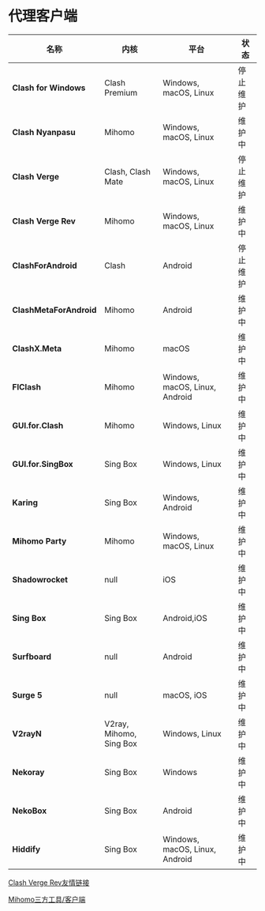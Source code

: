 # 代理客户端

| 名称 | 内核 | 平台 | 状态 |
|---|---|---|---|
| **Clash for Windows** | Clash Premium | Windows, macOS, Linux | 停止维护 |
| **Clash Nyanpasu** | Mihomo | Windows, macOS, Linux | 维护中 |
| **Clash Verge** | Clash, Clash Mate | Windows, macOS, Linux | 停止维护 |
| **Clash Verge Rev** | Mihomo | Windows, macOS, Linux | 维护中 |
| **ClashForAndroid** | Clash | Android | 停止维护 |
| **ClashMetaForAndroid** | Mihomo | Android | 维护中 |
| **ClashX.Meta** | Mihomo | macOS | 维护中 |
| **FlClash** | Mihomo | Windows, macOS, Linux, Android | 维护中 |
| **GUI.for.Clash** | Mihomo | Windows, Linux | 维护中 |
| **GUI.for.SingBox** | Sing Box | Windows, Linux | 维护中 |
| **Karing** | Sing Box | Windows, Android | 维护中 |
| **Mihomo Party** | Mihomo | Windows, macOS, Linux | 维护中 |
| **Shadowrocket** | null | iOS | 维护中 |
| **Sing Box** | Sing Box | Android,iOS | 维护中 |
| **Surfboard** | null | Android | 维护中 |
| **Surge 5** | null | macOS, iOS | 维护中 |
| **V2rayN** | V2ray, Mihomo, Sing Box | Windows, Linux | 维护中 |
| **Nekoray** | Sing Box | Windows | 维护中 |
| **NekoBox** | Sing Box | Android | 维护中 |
| **Hiddify** | Sing Box | Windows, macOS, Linux, Android | 维护中 |

[Clash Verge Rev友情链接](https://www.clashverge.dev/friendship.html)

[Mihomo三方工具/客户端](https://wiki.metacubex.one/startup/client/client/)
